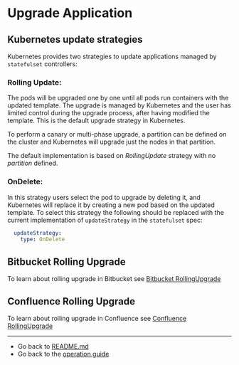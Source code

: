 # Upgrade Application

## Kubernetes update strategies
Kubernetes provides two strategies to update applications managed by `statefulset` controllers:

### Rolling Update:
The pods will be upgraded one by one until all pods run containers with the updated template. The upgrade is managed by 
Kubernetes and the user has limited control during the upgrade process, after having modified the template. This is the default 
upgrade strategy in Kubernetes. 

To perform a canary or multi-phase upgrade, a partition can be defined on the cluster and Kubernetes will upgrade just 
the nodes in that partition. 

The default implementation is based on *RollingUpdate* strategy with no *partition* defined. 

### OnDelete: 
In this strategy users select the pod to upgrade by deleting it, and Kubernetes will replace it by creating a new pod
 based on the updated template. To select this strategy the following should be replaced with the current 
 implementation of `updateStrategy` in the `statefulset` spec:

```yaml
  updateStrategy:
    type: OnDelete
```  

## Bitbucket Rolling Upgrade
To learn about rolling upgrade in Bitbucket see [Bitbucket RollingUpgrade](BITBUCKET_UPGRADE.md)

## Confluence Rolling Upgrade
To learn about rolling upgrade in Confluence see [Confluence RollingUpgrade](CONFLUENCE_UPGRADE.md)

***
* Go back to [README.md](../../README.md)
* Go back to the [operation guide](../OPERATION.md)
